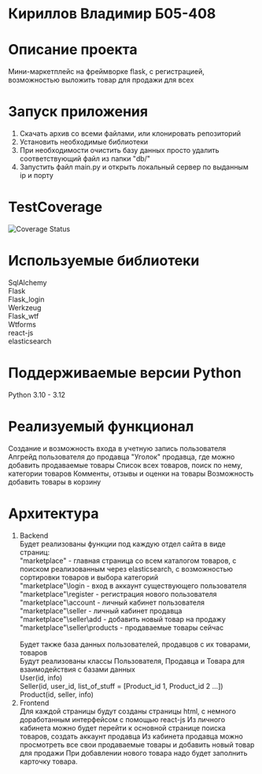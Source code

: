 # Кириллов Владимир Б05-408
# Описание проекта
Мини-маркетплейс на фреймворке flask, с регистрацией, возможностью выложить товар для продажи для всех
# Запуск приложения
1. Скачать архив со всеми файлами, или клонировать репозиторий
2. Установить необходимые библиотеки
3. При необходимости очистить базу данных просто удалить соответствующий файл из папки "db/"
4. Запустить файл main.py и открыть локальный сервер по выданным ip и порту
# TestCoverage
![Coverage Status](https://coveralls.io/repos/github/Skidle613/marketplace/badge.svg?branch=development)

# Используемые библиотеки
SqlAlchemy\
Flask\
Flask_login\
Werkzeug\
Flask_wtf\
Wtforms\
react-js\
elasticsearch
# Поддерживаемые версии Python
Python 3.10 - 3.12
# Реализуемый функционал
Создание и возможность входа в учетную запись пользователя
Апгрейд пользователя до продавца
"Уголок" продавца, где можно добавить продаваемые товары
Список всех товаров, поиск по нему, категории товаров
Комменты, отзывы и оценки на товары
Возможность добавить товары в корзину

# Архитектура
1) Backend\
Будет реализованы функции под каждую отдел сайта в виде страниц:\
"marketplace" - главная страница со всем каталогом товаров, с поиском реализованным через elasticsearch, с возможностью сортировки товаров и выбора категорий\
"marketplace"\login - вход в аккаунт существующего пользователя\
"marketplace"\register - регистрация нового пользователя\
"marketplace"\account - личный кабинет пользователя\
"marketplace"\seller - личный кабинет продавца \
"marketplace"\seller\add - добавить новый товар на продажу\
"marketplace"\seller\products - продаваемые товары сейчас\
\
Будет также база данных пользователей, продавцов с их товарами, товаров\
Будут реализованы классы Пользователя, Продавца и Товара для взаимодействия с базами данных\
User(id, info)\
Seller(id, user_id, list_of_stuff = [Product_id 1, Product_id 2 ...])\
Product(id, seller, info)
2) Frontend\
Для каждой страницы будут созданы страницы html, с немного доработанным интерфейсом с помощью react-js
Из личного кабинета можно будет перейти к основной странице поиска товаров, создать аккаунт продавца
Из кабинета продавца можно просмотреть все свои продаваемые товары и добавить новый товар для продажи
При добавлении нового товара надо будет заполнить карточку товара.